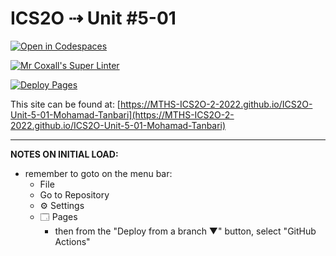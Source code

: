 # ICS2O ⇢ Unit #5-01

[![Open in Codespaces](https://classroom.github.com/assets/launch-codespace-7f7980b617ed060a017424585567c406b6ee15c891e84e1186181d67ecf80aa0.svg)](https://classroom.github.com/open-in-codespaces?assignment_repo_id=10985623)

[![Mr Coxall's Super Linter](https://github.com/MTHS-ICS2O-2-2022/ICS2O-Unit-5-01-Mohamad-Tanbari/workflows/Mr%20Coxall's%20Super%20Linter/badge.svg)](https://github.com/MTHS-ICS2O-2-2022/ICS2O-Unit-5-01-Mohamad-Tanbari/actions)

[![Deploy Pages](https://github.com/MTHS-ICS2O-2-2022/ICS2O-Unit-5-01-Mohamad-Tanbari/workflows/Deploy%20Pages/badge.svg)](https://github.com/MTHS-ICS2O-2-2022/ICS2O-Unit-5-01-Mohamad-Tanbari/actions)

This site can be found at: [https://MTHS-ICS2O-2-2022.github.io/ICS2O-Unit-5-01-Mohamad-Tanbari](https://MTHS-ICS2O-2-2022.github.io/ICS2O-Unit-5-01-Mohamad-Tanbari)

---

**NOTES ON INITIAL LOAD:**
- remember to goto on the menu bar:
  - File
  - Go to Repository
  - ⚙ Settings
  - 🗔 Pages
    - then from the "Deploy from a branch ▼" button, select "GitHub Actions"
